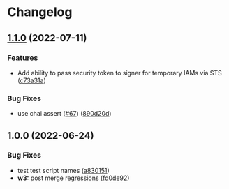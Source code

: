 # Changelog

## [1.1.0](https://www.github.com/web3-storage/ucanto/compare/sigv4-v1.0.0...sigv4-v1.1.0) (2022-07-11)


### Features

* Add ability to pass security token to signer for temporary IAMs via STS ([c73a31a](https://www.github.com/web3-storage/ucanto/commit/c73a31ac122af1319183bf3be6447d70e01d6c55))


### Bug Fixes

* use chai assert ([#67](https://www.github.com/web3-storage/ucanto/issues/67)) ([890d20d](https://www.github.com/web3-storage/ucanto/commit/890d20db89572eb614d399fcee535ca5641b26a7))

## 1.0.0 (2022-06-24)


### Bug Fixes

* test test script names ([a830151](https://www.github.com/web3-storage/ucanto/commit/a8301516104a7b04240cf90f480b89c08dfcd585))
* **w3:** post merge regressions ([fd0de92](https://www.github.com/web3-storage/ucanto/commit/fd0de924b2a5f3534480c2307264076e482df7bd))
